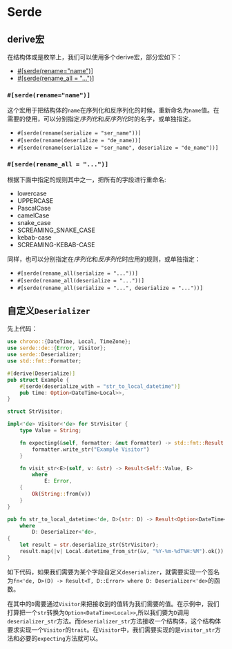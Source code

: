 # Serde

## derive宏

在结构体或是枚举上，我们可以使用多个derive宏，部分宏如下：

* [#[serde(rename="name")]](#serderenamename)
* [#[serde(rename_all = "...")]](#serderenameall--)

### `#[serde(rename="name")]`

这个宏用于把结构体的`name`在序列化和反序列化的时候，重新命名为`name`值。在需要的使用，可以分别指定*序列化*和*反序列化*时的名字，或单独指定。

* `#[serde(rename(serialize = "ser_name"))]`
* `#[serde(rename(deserialize = "de_name))]`
* `#[serde(rename(serialize = "ser_name", deserialize = "de_name"))]`

### `#[serde(rename_all = "...")]`

根据下面中指定的规则其中之一，把所有的字段进行重命名:

* lowercase
* UPPERCASE
* PascalCase
* camelCase
* snake_case
* SCREAMING_SNAKE_CASE
* kebab-case
* SCREAMING-KEBAB-CASE

同样，也可以分别指定在*序列化*和*反序列化*时应用的规则，或单独指定：

* `#[serde(rename_all(serialize = "..."))]`
* `#[serde(rename_all(deserialize = "..."))]`
* `#[serde(rename_all(serialize = "...", deserialize = "..."))]`

## 自定义`Deserializer`

先上代码：
```rust
use chrono::{DateTime, Local, TimeZone};
use serde::de::{Error, Visitor};
use serde::Deserializer;
use std::fmt::Formatter;

#[derive(Deserialize)]
pub struct Example {
    #[serde(deserialize_with = "str_to_local_datetime")]
    pub time: Option<DateTime<Local>>,
}

struct StrVisitor;

impl<'de> Visitor<'de> for StrVisitor {
    type Value = String;

    fn expecting(&self, formatter: &mut Formatter) -> std::fmt::Result {
        formatter.write_str("Example Visitor")
    }

    fn visit_str<E>(self, v: &str) -> Result<Self::Value, E>
        where
            E: Error,
    {
        Ok(String::from(v))
    }
}

pub fn str_to_local_datetime<'de, D>(str: D) -> Result<Option<DateTime<Local>>, D::Error>
    where
        D: Deserializer<'de>,
{
    let result = str.deserialize_str(StrVisitor);
    result.map(|v| Local.datetime_from_str(&v, "%Y-%m-%dT%H:%M").ok())
}
```

如下代码，如果我们需要为某个字段自定义`deserializer`，就需要实现一个签名为`fn<'de, D>(D) -> Result<T, D::Error> where D: Deserializer<'de>`的函数。

在其中的`D`需要通过`Visitor`来把接收到的值转为我们需要的值。在示例中，我们打算把一个`str`转换为`Option<DataTime<Local>>`,所以我们要为`D`调用`deserializer_str`方法。而`deserializer_str`方法接收一个结构体，这个结构体要求实现一个`Visitor`的`trait`。在`Visitor`中，我们需要实现的是`visitor_str`方法和必要的`expecting`方法就可以。
